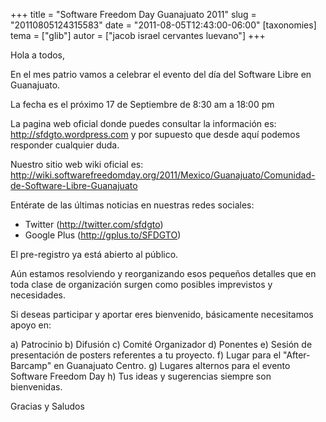 +++
title = "Software Freedom Day Guanajuato 2011"
slug = "20110805124315583"
date = "2011-08-05T12:43:00-06:00"
[taxonomies]
tema = ["glib"]
autor = ["jacob israel cervantes luevano"]
+++

Hola a todos,

En el mes patrio vamos a celebrar el evento del día del Software Libre
en Guanajuato.

La fecha es el próximo 17 de Septiembre de 8:30 am a 18:00 pm

La pagina web oficial donde puedes consultar la información es:
<a href="http://sfdgto.wordpress.com">http://sfdgto.wordpress.com</a> y
por supuesto que desde aquí podemos responder cualquier duda.

Nuestro sitio web wiki oficial es:
<a href="http://wiki.softwarefreedomday.org/2011/Mexico/Guanajuato/Comunidad-de-Software-Libre-Guanajuato">http://wiki.softwarefreedomday.org/2011/Mexico/Guanajuato/Comunidad-de-Software-Libre-Guanajuato</a>

Entérate de las últimas noticias en nuestras redes sociales:

- Twitter
    (<a href="http://twitter.com/sfdgto">http://twitter.com/sfdgto</a>)
- Google Plus
    (<a href="http://gplus.to/SFDGTO">http://gplus.to/SFDGTO</a>)

El pre-registro ya está abierto al público.

Aún estamos resolviendo y reorganizando esos pequeños detalles que en
toda clase de organización surgen como posibles imprevistos y
necesidades.

Si deseas participar y aportar eres bienvenido, básicamente necesitamos
apoyo en:

a)  Patrocinio
b)  Difusión
c)  Comité Organizador
d)  Ponentes
e)  Sesión de presentación de posters referentes a tu proyecto.
f)  Lugar para el "After-Barcamp" en Guanajuato Centro.
g)  Lugares alternos para el evento Software Freedom Day
h)  Tus ideas y sugerencias siempre son bienvenidas.

Gracias y Saludos
